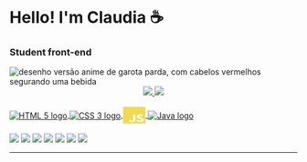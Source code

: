 # Hello! I'm Claudia ☕ # 

### Student front-end 

<div>

<img align="center"  alt="desenho versão anime de garota parda, com cabelos vermelhos segurando uma bebida"  src="https://picrew.me/shareImg/org/202209/338224_I85xdAJw.png"> 
</div>

<div align="center">
  <a href="https://github.com/claudiadejesusdantas">
  <img height="180em" src="https://github-readme-stats.vercel.app/api?username=claudiadejesusdantas&show_icons=true&theme=highcontrast&include_all_commits=true&count_private=true"/>
  
  <img height="180em" src="https://github-readme-stats.vercel.app/api/top-langs/?username=claudiadejesusdantas&layout=compact&langs_count=7&theme=highcontrast"/>
</div>


<div style="display: inline_block"><br>

<img align="center" alt="HTML 5 logo" height="30" width="40" src="https://cdn.jsdelivr.net/gh/devicons/devicon/icons/html5/html5-original.svg">

<img align="center" alt="CSS 3 logo" height="30" width="40" src="https://cdn.jsdelivr.net/gh/devicons/devicon/icons/css3/css3-original.svg">

<img align="center" alt="Javascript logo" height="30" width="40" src="https://raw.githubusercontent.com/devicons/devicon/master/icons/javascript/javascript-plain.svg">

<img align="center" alt="Java logo" height="30" width="40" src="https://cdn.jsdelivr.net/gh/devicons/devicon/icons/java/java-plain.svg">



 

  
  
<br>
<br>


<div> 
  <a href="https://www.instagram.com/claudiadejesusdantascar/" target="_blank">
  <img src="https://img.shields.io/badge/-Instagram-%23E4405F?style=for-the-badge&logo=instagram&logoColor=white" target="_blank"></a>
  
<a href="https://www.facebook.com/claudiadejesusdantas" target="_blank">
<img src="https://img.shields.io/badge/Facebook-1877F2?style=for-the-badge&logo=facebook&logoColor=white" target="_blank"></a> 
 	
  <a href="https://www.twitch.tv/hashtagclaubr" target="_blank">
  <img src="https://img.shields.io/badge/Twitch-9146FF?style=for-the-badge&logo=twitch&logoColor=white" target="_blank"></a>
 
 <a href = "mailto:claudiadejesusdantas@gmail.com">
 <img src="https://img.shields.io/badge/-Gmail-%23333?style=for-the-badge&logo=gmail&logoColor=white" target="_blank"></a>
 
 <a href="https://www.linkedin.com/in/claudiadejesusdantas" target="_blank">
 <img src="https://img.shields.io/badge/-LinkedIn-%230077B5?style=for-the-badge&logo=linkedin&logoColor=white" target="_blank"></a> 

<a href="https://codepen.io/claudiadejesusdantascar" target="_blank">
<img src="https://img.shields.io/badge/Codepen-000000?style=for-the-badge&logo=codepen&logoColor=white" target="_blank"></a> 

<a href="https://twitter.com/claudiadjdantas" target="_blank">
<img src="https://img.shields.io/badge/Twitter-1DA1F2?style=for-the-badge&logo=twitter&logoColor=white" target="_blank"></a> 



 
 <hr> 


 	 
 	 
</div>
